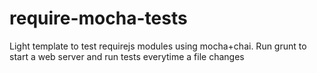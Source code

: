 # require-mocha-tests
Light template to test requirejs modules using mocha+chai. Run grunt to start a web server and run tests everytime a file changes

